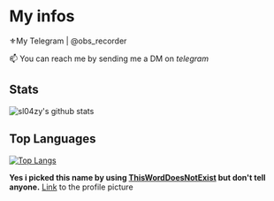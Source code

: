 # My infos


⚜My Telegram | @obs_recorder

📫 You can reach me by sending me a DM on *telegram*


## Stats
![sl04zy's github stats](https://github-readme-stats.vercel.app/api?username=sl04zy)

## Top Languages
[![Top Langs](https://github-readme-stats.vercel.app/api/top-langs/?username=sl04zy)](https://github.com/sl04zy/github-readme-stats)



**Yes i picked this name by using [ThisWordDoesNotExist](http://www.thisworddoesnotexist.com) but don't tell anyone.**
[Link](https://www.artstation.com/artwork/VgqLmb) to the profile picture



<!--
💬 You can ask me about **Anything**

📫 You can reach me by sending me a DM on *telegram*

🌱 I’m currently trying to improve my *Python* skills and maybe *learn some C++*
-->

<!-- 
![walter](https://github.com/sl04zy/sl04zy/blob/main/walter.mp4)
![me](https://github.com/sl04zy/sl04zy/blob/main/Code.jpg)
-->


<!--
**sl04zy/sl04zy** is a ✨ _special_ ✨ repository because its `README.md` (this file) appears on your GitHub profile.

Here are some ideas to get you started:

- 🔭 I’m currently working on ...
- 🌱 I’m currently learning ...
- 👯 I’m looking to collaborate on ...
- 🤔 I’m looking for help with ...
- 💬 Ask me about ...
- 📫 How to reach me: ...
- 😄 Pronouns: ...
- ⚡ Fun fact: ...
-->
